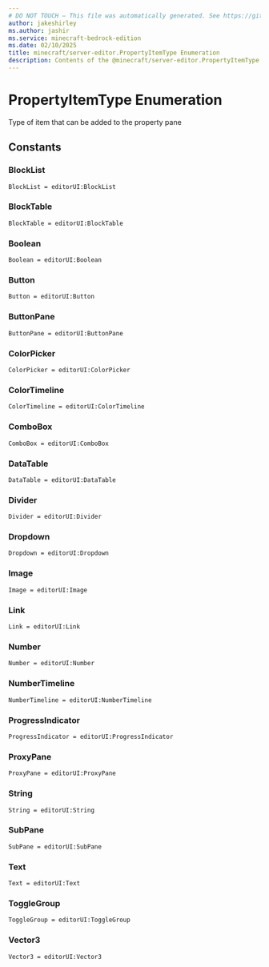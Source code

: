 ```yaml
---
# DO NOT TOUCH — This file was automatically generated. See https://github.com/mojang/minecraftapidocsgenerator to modify descriptions, examples, etc.
author: jakeshirley
ms.author: jashir
ms.service: minecraft-bedrock-edition
ms.date: 02/10/2025
title: minecraft/server-editor.PropertyItemType Enumeration
description: Contents of the @minecraft/server-editor.PropertyItemType enumeration.
---
```

# PropertyItemType Enumeration

Type of item that can be added to the property pane

## Constants
### **BlockList**
`BlockList = editorUI:BlockList`
### **BlockTable**
`BlockTable = editorUI:BlockTable`
### **Boolean**
`Boolean = editorUI:Boolean`
### **Button**
`Button = editorUI:Button`
### **ButtonPane**
`ButtonPane = editorUI:ButtonPane`
### **ColorPicker**
`ColorPicker = editorUI:ColorPicker`
### **ColorTimeline**
`ColorTimeline = editorUI:ColorTimeline`
### **ComboBox**
`ComboBox = editorUI:ComboBox`
### **DataTable**
`DataTable = editorUI:DataTable`
### **Divider**
`Divider = editorUI:Divider`
### **Dropdown**
`Dropdown = editorUI:Dropdown`
### **Image**
`Image = editorUI:Image`
### **Link**
`Link = editorUI:Link`
### **Number**
`Number = editorUI:Number`
### **NumberTimeline**
`NumberTimeline = editorUI:NumberTimeline`
### **ProgressIndicator**
`ProgressIndicator = editorUI:ProgressIndicator`
### **ProxyPane**
`ProxyPane = editorUI:ProxyPane`
### **String**
`String = editorUI:String`
### **SubPane**
`SubPane = editorUI:SubPane`
### **Text**
`Text = editorUI:Text`
### **ToggleGroup**
`ToggleGroup = editorUI:ToggleGroup`
### **Vector3**
`Vector3 = editorUI:Vector3`
